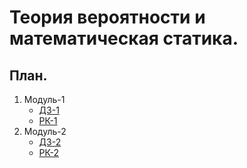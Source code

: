 # Теория вероятности и математическая статика.

## План.
<ol>
    <li> Модуль-1
        <ul>
            <li> <a href="https://github.com/mightyK1ngRichard/IU5/blob/main/Term-3/ТВиМС/Модуль-1/Homework-1.pdf"> ДЗ-1 </a>
            <li> <a href=""> РК-1 </a>
        </ul>
    </li>
    <li> Модуль-2
        <ul>
            <li> <a href=""> ДЗ-2 </a>
            <li> <a href=""> РК-2 </a>
        </ul>
    </li>
</ol>
